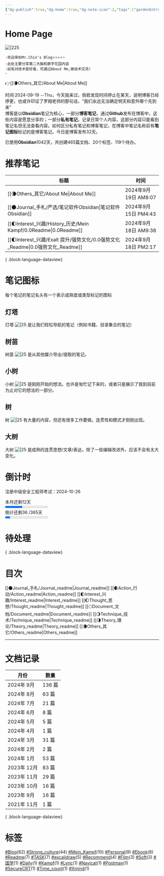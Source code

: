```yaml
---
{"dg-publish":true,"dg-home":true,"dg-note-icon":2,"tags":["gardenEntry"],"permalink":"/🌘Others_其它/Mr.Chin's Blog/","dgPassFrontmatter":true,"noteIcon":2,"created":"2024-08-24T08:36:20.682+08:00","updated":"2024-09-19T12:55:51.933+08:00"}
---
```


# **Home Page**
![|225](https://cdn.jsdelivr.net/gh/BTW-Q/blog_img/image/202409091002741.svg)
```text
-欢迎来到Mr.Chin's Blog⭐⭐⭐⭐✨
-此处主要分享第二大脑和数字花园内容
-如有对技术爱好者，可通过About Me,做技术交流!
-
```
👉[[🌘Others_其它/About Me\|About Me]]  
<div><span>时间:2024-09-19  --Thu，今天我来过，倘若发现时间停止在某天，说明博客已经停更，也或许印证了罗翔老师的那句话，“我们永远无法确定明天和意外哪个先到来”</span></div><span><span>博客是以<strong>Obsidian</strong>笔记为核心，一部分<strong>博客笔记</strong>，通过<strong>Github</strong>发布在博客中，这些内容是愿意分享的；一部分<strong>私有笔记</strong>，记录日常个人内容，这部分内容只能看到笔记名但无法查看内容。如何区分私有笔记和博客笔记，在博客中笔记名称前有<strong>笔记图标</strong>标记的是博客笔记。今日是博客发布32天。</span></span><p><span>已使用<strong>Obsidian</strong>1042天，共创建465篇文档、20个标签、119个待办。</span></p>

# 推荐笔记

| 标题                                                                | 时间                 |
| ----------------------------------------------------------------- | ------------------ |
| [[🌘Others_其它/About Me\|About Me]]                             | 2024年9月19日 AM8:07  |
| [[🌑Journal_手札/严选/笔记软件Obsidian\|笔记软件Obsidian]]                 | 2024年9月15日 PM4:43  |
| [[🌓Interest_兴趣/History_历史/Mein Kampf/0.0Readme\|0.0Readme]]   | 2024年9月18日 AM9:38  |
| [[🌓Interest_兴趣/Exalt 提升/强势文化/0.0强势文化_Readme\|0.0强势文化_Readme]] | 2024年9月18日 PM2:17  |

{ .block-language-dataview}
# 笔记图标
每个笔记的笔记名头有一个表示成熟度或类型标记的图标
## 灯塔
灯塔 ![|25](https://cdn.jsdelivr.net/gh/BTW-Q/blog_img/image/202409152310993.svg) 是让我们轻松导航的笔记（例如书籍、目录集合的笔记）
## 树苗
树苗 ![|25](https://cdn.jsdelivr.net/gh/BTW-Q/blog_img/image/202409141415148.svg) 是从其他媒介导出/提取的笔记。
## 小树
小树 ![|25](https://cdn.jsdelivr.net/gh/BTW-Q/blog_img/image/202409141415144.svg) 是刚刚开始的想法。也许是匆忙记下来的，或者只是展示了我到目前为止对它的想法的一部分。
## 树
树 ![|25](https://cdn.jsdelivr.net/gh/BTW-Q/blog_img/image/202409141415145.svg) 有大量的内容，但还有很多工作要做。连贯性和模式才刚刚出现。
## 大树
大树 ![|25](https://cdn.jsdelivr.net/gh/BTW-Q/blog_img/image/202409141415146.svg) 是成熟的连贯思想/文章/表达，除了一些编辑改进外，应该不会有太大变化。
# 倒计时
<span><span>注册中级安全工程师考试：2024-10-26</span></span><div><span>本月还剩12天</span></div><progress max="30" value="12"><span>-</span></progress><div><span>倒计还剩36 /365天</span></div><progress max="300" value="36"><span>-</span></progress>

# 待处理

{ .block-language-dataview}
# 目次
[[🌑Journal_手札/Journal_readme\|Journal_readme]]
[[🌒Action_行动/Action_readme\|Action_readme]]
[[🌓Interest_兴趣/Interest_readme\|Interest_readme]]
[[🌔Thought_思想/Thought_readme\|Thought_readme]]
[[🌕Document_文档/Document_readme\|Document_readme]]
[[🌖Technique_技术/Technique_readme\|Technique_readme]]
[[🌗Theory_理论/Theory_readme\|Theory_readme]]
[[🌘Others_其它/Others_readme\|Others_readme]]
***
# 文档记录
| 月份        | 数量    |
| --------- | ----- |
| 2024年 9月  | 136 篇 |
| 2024年 8月  | 63 篇  |
| 2024年 7月  | 21 篇  |
| 2024年 6月  | 8 篇   |
| 2024年 5月  | 5 篇   |
| 2024年 4月  | 1 篇   |
| 2024年 3月  | 31 篇  |
| 2024年 2月  | 2 篇   |
| 2024年 1月  | 53 篇  |
| 2023年 12月 | 83 篇  |
| 2023年 11月 | 29 篇  |
| 2023年 10月 | 16 篇  |
| 2023年 9月  | 16 篇  |
| 2021年 11月 | 1 篇   |

{ .block-language-dataview}
# 标签
<p><span><a class="internal-link" data-href="#Blog" href="#Blog" target="_blank" rel="noopener"></a><a href="#Blog" class="tag" target="_blank" rel="noopener">#Blog</a>(82) <a class="internal-link" data-href="#Strong_culture" href="#Strong_culture" target="_blank" rel="noopener"></a><a href="#Strong_culture" class="tag" target="_blank" rel="noopener">#Strong_culture</a>(44) <a class="internal-link" data-href="#Mein_Kampf" href="#Mein_Kampf" target="_blank" rel="noopener"></a><a href="#Mein_Kampf" class="tag" target="_blank" rel="noopener">#Mein_Kampf</a>(10) <a class="internal-link" data-href="#Personal" href="#Personal" target="_blank" rel="noopener"></a><a href="#Personal" class="tag" target="_blank" rel="noopener">#Personal</a>(9) <a class="internal-link" data-href="#Ebook" href="#Ebook" target="_blank" rel="noopener"></a><a href="#Ebook" class="tag" target="_blank" rel="noopener">#Ebook</a>(8) <a class="internal-link" data-href="#Readme" href="#Readme" target="_blank" rel="noopener"></a><a href="#Readme" class="tag" target="_blank" rel="noopener">#Readme</a>(7) <a class="internal-link" data-href="#TASK" href="#TASK" target="_blank" rel="noopener"></a><a href="#TASK" class="tag" target="_blank" rel="noopener">#TASK</a>(7) <a class="internal-link" data-href="#excalidraw" href="#excalidraw" target="_blank" rel="noopener"></a><a href="#excalidraw" class="tag" target="_blank" rel="noopener">#excalidraw</a>(5) <a class="internal-link" data-href="#Recommend" href="#Recommend" target="_blank" rel="noopener"></a><a href="#Recommend" class="tag" target="_blank" rel="noopener">#Recommend</a>(4) <a class="internal-link" data-href="#Film" href="#Film" target="_blank" rel="noopener"></a><a href="#Film" class="tag" target="_blank" rel="noopener">#Film</a>(3) <a class="internal-link" data-href="#Soft" href="#Soft" target="_blank" rel="noopener"></a><a href="#Soft" class="tag" target="_blank" rel="noopener">#Soft</a>(3) <a class="internal-link" data-href="#国学" href="#国学" target="_blank" rel="noopener"></a><a href="#国学" class="tag" target="_blank" rel="noopener">#国学</a>(1) <a class="internal-link" data-href="#Daily" href="#Daily" target="_blank" rel="noopener"></a><a href="#Daily" class="tag" target="_blank" rel="noopener">#Daily</a>(1) <a class="internal-link" data-href="#Kampf" href="#Kampf" target="_blank" rel="noopener"></a><a href="#Kampf" class="tag" target="_blank" rel="noopener">#Kampf</a>(1) <a class="internal-link" data-href="#Lyric" href="#Lyric" target="_blank" rel="noopener"></a><a href="#Lyric" class="tag" target="_blank" rel="noopener">#Lyric</a>(1) <a class="internal-link" data-href="#Navicat" href="#Navicat" target="_blank" rel="noopener"></a><a href="#Navicat" class="tag" target="_blank" rel="noopener">#Navicat</a>(1) <a class="internal-link" data-href="#Postman" href="#Postman" target="_blank" rel="noopener"></a><a href="#Postman" class="tag" target="_blank" rel="noopener">#Postman</a>(1) <a class="internal-link" data-href="#SecureCRT" href="#SecureCRT" target="_blank" rel="noopener"></a><a href="#SecureCRT" class="tag" target="_blank" rel="noopener">#SecureCRT</a>(1) <a class="internal-link" data-href="#Time_count" href="#Time_count" target="_blank" rel="noopener"></a><a href="#Time_count" class="tag" target="_blank" rel="noopener">#Time_count</a>(1) <a class="internal-link" data-href="#Xmind" href="#Xmind" target="_blank" rel="noopener"></a><a href="#Xmind" class="tag" target="_blank" rel="noopener">#Xmind</a>(1)</span></p>
